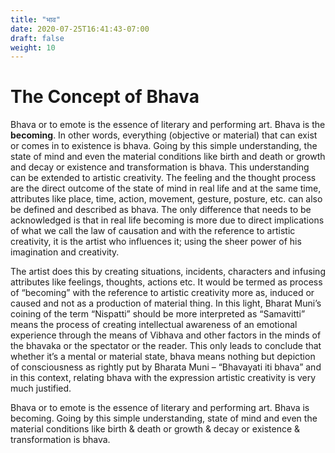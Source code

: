 ```yaml
---
title: "भाव"
date: 2020-07-25T16:41:43-07:00
draft: false
weight: 10
---
```


# The Concept of Bhava

Bhava or to emote is the essence of literary and performing art. Bhava is the **becoming**. In other words, everything (objective or material) that can exist or comes in to existence is bhava. Going by this simple understanding, the state of mind and even the material conditions like birth and death or growth and decay or existence and transformation is bhava. This understanding can be extended to artistic creativity. The feeling and the thought process are the direct outcome of the state of mind in real life and at the same time, attributes like place, time, action, movement, gesture, posture, etc. can also be defined and described as bhava. The only difference that needs to be acknowledged is that in real life becoming is more due to direct implications of what we call the law
of causation and with the reference to artistic creativity, it is the artist who influences it; using the sheer power of his imagination and creativity.

The artist does this by creating situations, incidents, characters and infusing attributes like feelings, thoughts, actions etc. It would be termed as process of “becoming” with the reference to artistic creativity more as, induced or caused and not as a production of material thing. In this light, Bharat Muni’s coining of the term “Nispatti” should be more interpreted as “Samavitti” means the process of creating intellectual awareness of an emotional experience through the means of Vibhava and other factors in the minds of the bhavaka or the spectator or the reader. This only leads to conclude that whether it’s a mental or material state, bhava means nothing but depiction of consciousness as rightly put by Bharata Muni – “Bhavayati iti bhava” and in this context, relating bhava with the expression artistic creativity is very much justified.

Bhava or to emote is the essence of literary and performing art. Bhava is becoming. Going by this simple understanding, state of mind and even the material conditions like birth & death or growth & decay or existence & transformation is bhava.


